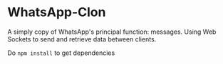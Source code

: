 # WhatsApp-Clon
A simply copy of WhatsApp's principal function: messages. Using Web Sockets to send and retrieve data between clients.


Do `npm install` to get dependencies
